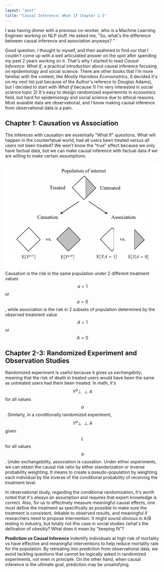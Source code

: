 ```yaml
---
layout: "post"
title: "Causal Inference: What If Chapter 1-3"
---
```


I was having dinner with a previous co-worker, who is a Machine Learning Engineer working on NLP stuff. He asked me, "So, what's the difference between causal inference and association anyways? "

Good question. I thought to myself, and then asahmed to find our that I couldn't come up with a well articulated answer on the spot after spending my past 2 years working on it. That's why I started to read *Causal Inference: What If*, a practical introduction about causal inference focusing on epidemiology and social science. There are other books that I'm more familiar with the context, like *Mostly Harmless Econometrics*, (I decided it's on my next list just because of the Author's referece to Douglas Adams), but I decided to start with *What if* because 1) I'm very interested in social science topic 2) It's easy to design randomized experiemnts in economics field, but hard for epidemiology and social science due to ethical reasons. Most avaiable data are observational, and I know making causal inference from observational data is a pain. 

## Chapter 1: Causation vs Association ## 
The infereces with causation are essentially "What If" quesitons. What will happen in the counterfatual world, had all users been treated versus all users not been treated? We won't know the "true" effect because we only have factual data, but we can make causal inference with factual data if we are willing to make certain assumptions. 

![causation](/assets/causation.png)

Causation is the risk in the same population under 2 different treatment values $$a = 1$$ or  $$a = 0$$, while association is the risk in 2 subsets of population determined by the observed treatment value $$A = 1$$ or  $$A = 0$$

## Chapter 2-3: Randomized Experiment and Observation Studies ##
Randomized experiment is useful because it gives us *exchangibiity*, meaning that the risk of death in treated users would have been the same as untreated users had them been treated. In math, it's $$ Y^a \perp\!\!\!\perp A$$ for all values $$a$$. Similarly, in a conditionally randomized experiment, $$ Y^a \perp\!\!\!\perp A$$ given $$L$$ for all values $$a$$. Under exchangebility, association is causation. Under either experiments, we can obtain the causal risk ratio by either standarization or inverse probability weighting. It means to create a pseudo-population by weighting each individual by the inverse of the conditional probability of receiving the treatment level. 

In observational study, regarding the conditional randomization, it's worth noted that it's always an assumption and requires that expert knowledge is correct. Also, for us to effectively measure meaningful causal effects, one must define the treatment as specifically as possible to make sure the treatment is consistent, linkable to observed results, and meaningful if researchers need to propose intervention. It might sound obvious in A/B testing in industry, but totally not this case in social studies (what's the defination of obesitiy? What does it mean by "keeping fit"? 

**Prediction vs Causal Inference**
Indentify individuals at high risk of mortality vs have effective and meaningful interventions to help reduce mortality rate for the population. By retreating into prediction from observational data, we avoid tackling questions that cannot be logically asked in randomized experiments, not even in principle. On the other hand, when causal inference is the ultimate goal, prediction may be unsatisfying.

